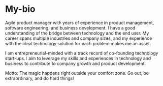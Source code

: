 # My-bio
Agile product manager with years of experience in product management, software engineering, and business development. I have a good understanding of the bridge between technology and the end user. My career spans multiple industries and company sizes, and my experience with the ideal technology solution for each problem makes me an asset.

I am entrepreneurial-minded with a track record of co-founding technology start-ups. I aim to leverage my skills and experiences in technology and business to contribute to company growth and product development.

Motto: The magic happens right outside your comfort zone. 
Go out, be extraordinary, and do hard things!
